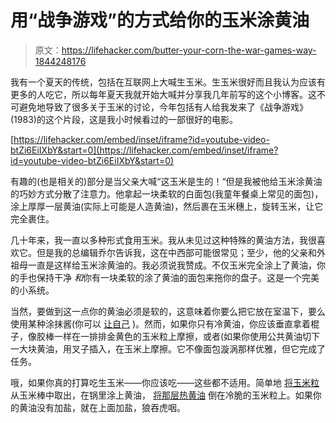 # 用“战争游戏”的方式给你的玉米涂黄油

> 原文：<https://lifehacker.com/butter-your-corn-the-war-games-way-1844248176>

我有一个夏天的传统，包括在互联网上大喊生玉米。生玉米很好而且我认为应该有更多的人吃它，所以每年夏天我就开始大喊并分享我几年前写的这个小博客。这不可避免地导致了很多关于玉米的讨论，今年包括有人给我发来了《战争游戏》(1983)的这个片段，这是我小时候看过的一部很好的电影。

 [https://lifehacker.com/embed/inset/iframe?id=youtube-video-btZi6EiIXbY&start=0](https://lifehacker.com/embed/inset/iframe?id=youtube-video-btZi6EiIXbY&start=0) 

有趣的(也是相关的)部分是当父亲大喊“这玉米是生的！“但是我被他给玉米涂黄油的巧妙方式分散了注意力。他拿起一块柔软的白面包(我童年餐桌上常见的面包)，涂上厚厚一层黄油(实际上可能是人造黄油)，然后裹在玉米穗上，旋转玉米，让它完全裹住。



几十年来，我一直以多种形式食用玉米。我从未见过这种特殊的黄油方法，我很喜欢它。但是我的总编辑乔尔告诉我，这在中西部可能很常见；至少，他的父亲和外祖母一直是这样给玉米涂黄油的。我必须说我赞成。不仅玉米完全涂上了黄油，你的手也保持干净 *和*你有一块柔软的涂了黄油的面包来拖你的盘子。这是一个完美的小系统。

当然，要做到这一点你的黄油必须是软的，这意味着你要么把它放在室温下，要么使用某种涂抹酱(你可以 [让自己](https://lifehacker.com/how-to-make-spreadable-butter-with-two-ingredients-1844069083) )。然而，如果你只有冷黄油，你应该垂直拿着棍子，像胶棒一样在一排排金黄色的玉米粒上摩擦，或者(如果你使用公共黄油切下一大块黄油，用叉子插入，在玉米上摩擦。它不像面包漩涡那样优雅，但它完成了任务。

哦，如果你真的打算吃生玉米——你应该吃——这些都不适用。简单地 [将玉米粒](https://skillet.lifehacker.com/how-to-separate-corn-kernels-without-making-a-huge-mess-1837036709) 从玉米棒中取出，在锅里涂上黄油， [将那层热黄油](https://skillet.lifehacker.com/put-brown-butter-on-summer-produce-1837407081) 倒在冷脆的玉米粒上。如果你的黄油没有加盐，就在上面加盐，狼吞虎咽。
